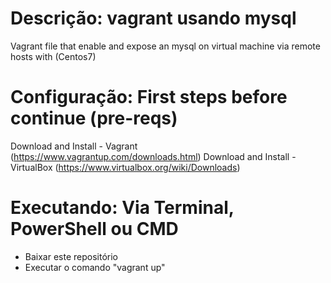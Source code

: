 # Descrição: vagrant usando mysql
Vagrant file that enable and expose an mysql on virtual machine via remote hosts with (Centos7)

# Configuração: First steps before continue (pre-reqs)

Download and Install - Vagrant (https://www.vagrantup.com/downloads.html)
Download and Install - VirtualBox (https://www.virtualbox.org/wiki/Downloads)

# Executando: Via Terminal, PowerShell ou CMD

- Baixar este repositório
- Executar o comando "vagrant up"
